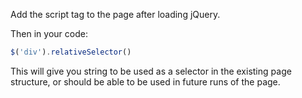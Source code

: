 

Add the script tag to the page after loading jQuery.

<script src="scripts/jQuery.relativeSelector.js"></script>

Then in your code:

```javascript
$('div').relativeSelector()
```

This will give you string to be used as a selector in the existing page structure, or should be able to be used in future runs of the page.



